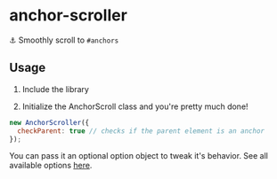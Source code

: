 # anchor-scroller
⚓️ Smoothly scroll to `#anchors`

## Usage
1) Include the library

2) Initialize the AnchorScroll class and you're pretty much done!
```javascript
new AnchorScroller({
  checkParent: true // checks if the parent element is an anchor
});
```
You can pass it an optional option object to tweak it's behavior. See all available options [here](#insert_later).
